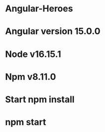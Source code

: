# Angular-Heroes
# Angular version 15.0.0
# Node v16.15.1
# Npm v8.11.0
# Start npm install
# npm start 
